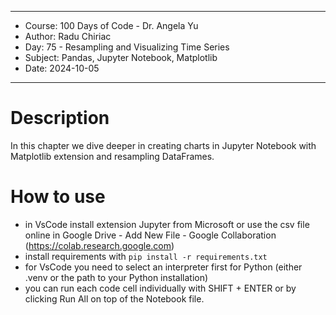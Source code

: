 
************************************************************
*    Course: 100 Days of Code - Dr. Angela Yu              
*    Author: Radu Chiriac                                  
*    Day: 75 - Resampling and Visualizing Time Series      
*    Subject: Pandas, Jupyter Notebook, Matplotlib         
*    Date: 2024-10-05                                      
************************************************************


# Description
In this chapter we dive deeper in creating charts in Jupyter Notebook with Matplotlib extension and resampling DataFrames.

# How to use
- in VsCode install extension Jupyter from Microsoft or use the csv file online in Google Drive - Add New File - Google Collaboration (https://colab.research.google.com)
- install requirements with `pip install -r requirements.txt`
- for VsCode you need to select an interpreter first for Python (either .venv or the path to your Python installation)
- you can run each code cell individually with SHIFT + ENTER or by clicking Run All on top of the Notebook file.
